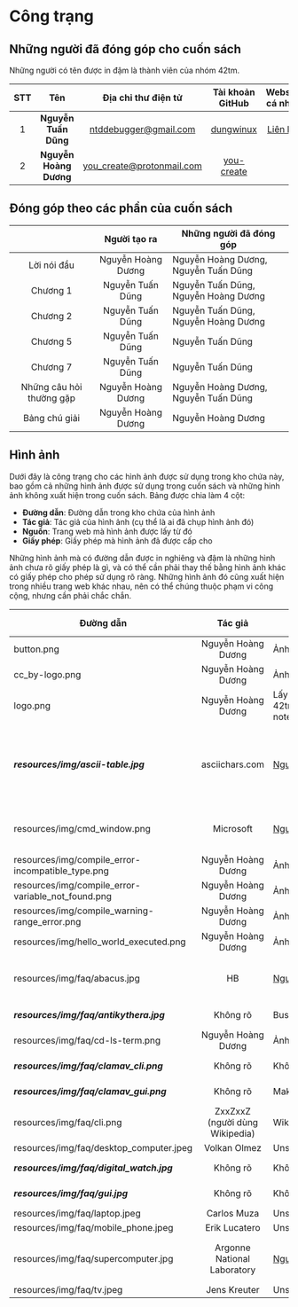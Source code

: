 Công trạng
==========

Những người đã đóng góp cho cuốn sách
-------------------------------------

Những người có tên được in đậm là thành viên của nhóm 42tm.

| STT |          Tên         |   Địa chỉ thư điện tử   |  Tài khoản GitHub   |   Website cá nhân   |
|:---:|         :---:        |          :---:          |        :---:        |        :---:        |
|  1  | **Nguyễn Tuấn Dũng** |  ntddebugger@gmail.com  |[dungwinux][1 github]|[Liên kết][1 website]|
|  2  |**Nguyễn Hoàng Dương**|you_create@protonmail.com|[you-create][2 github] |                     |

[1 github]: http://github.com/dungwinux
[1 website]: http://dungwinux.github.io
[2 github]: http://github.com/you-create

Đóng góp theo các phần của cuốn sách
------------------------------------

|                        |   Người tạo ra   |       Những người đã đóng góp      |
|          :---:         |       :---:      |                 ---                |
|       Lời nói đầu      |Nguyễn Hoàng Dương|Nguyễn Hoàng Dương, Nguyễn Tuấn Dũng|
|        Chương 1        | Nguyễn Tuấn Dũng |Nguyễn Tuấn Dũng, Nguyễn Hoàng Dương|
|        Chương 2        | Nguyễn Tuấn Dũng |Nguyễn Tuấn Dũng, Nguyễn Hoàng Dương|
|        Chương 5        | Nguyễn Tuấn Dũng |Nguyễn Tuấn Dũng                    |
|        Chương 7        | Nguyễn Tuấn Dũng |Nguyễn Tuấn Dũng                    |
|Những câu hỏi thường gặp|Nguyễn Hoàng Dương|Nguyễn Hoàng Dương, Nguyễn Tuấn Dũng|
|     Bảng chú giải      |Nguyễn Hoàng Dương|Nguyễn Hoàng Dương                  |

Hình ảnh
--------

Dưới đây là công trạng cho các hình ảnh được sử dụng trong kho chứa này, bao
gồm cả những hình ảnh được sử dụng trong cuốn sách và những hinh ảnh không xuất
hiện trong cuốn sách. Bảng được chia làm 4 cột:

- **Đường dẫn**: Đường dẫn trong kho chứa của hình ảnh
- **Tác giả**: Tác giả của hình ảnh (cụ thể là ai đã chụp hình ảnh đó)
- **Nguồn**: Trang web mà hình ảnh được lấy từ đó
- **Giấy phép**: Giấy phép mà hình ảnh đã được cấp cho

Những hình ảnh mà có đường dẫn được in nghiêng và đậm là những hình ảnh chưa rõ
giấy phép là gì, và có thể cần phải thay thế bằng hình ảnh khác có giấy phép cho
phép sử dụng rõ ràng. Những hình ảnh đó cũng xuất hiện trong nhiều trang web
khác nhau, nên có thể chúng thuộc phạm vi công cộng, nhưng cần phải chắc chắn.

|Đường dẫn|Tác giả|Nguồn|Giấy phép|
|---|:---:|---|---|
|button.png|Nguyễn Hoàng Dương|Ảnh chụp màn hình|Không có|
|cc_by-logo.png|Nguyễn Hoàng Dương|Ảnh chụp màn hình|Không có|
|logo.png|Nguyễn Hoàng Dương|Lấy từ 42tm.github.io/pascal-notes|CC BY 4.0|
|***resources/img/ascii-table.jpg***|asciichars.com|[Nguồn][asctb src]|Không rõ, nhưng cho phép tải xuống|
|resources/img/cmd_window.png|Microsoft|[Nguồn][cmdw src]|Phạm vi công cộng|
|resources/img/compile_error-incompatible_type.png|Nguyễn Hoàng Dương|Ảnh chụp màn hình|CC BY 4.0|
|resources/img/compile_error-variable_not_found.png|Nguyễn Hoàng Dương|Ảnh chụp màn hình|CC BY 4.0|
|resources/img/compile_warning-range_error.png|Nguyễn Hoàng Dương|Ảnh chụp màn hình|CC BY 4.0|
|resources/img/hello_world_executed.png|Nguyễn Hoàng Dương|Ảnh chụp màn hình|CC BY 4.0|
|resources/img/faq/abacus.jpg|HB|[Nguồn][aba src]|Phạm vi công cộng|
|***resources/img/faq/antikythera.jpg***|Không rõ|Business Insider UK|Không rõ|
|resources/img/faq/cd-ls-term.png|Nguyễn Hoàng Dương|Ảnh chụp màn hình|CC BY 4.0|
|***resources/img/faq/clamav_cli.png***|Không rõ|Không rõ|Không rõ|
|***resources/img/faq/clamav_gui.png***|Không rõ|MakeUseOf|Không rõ|
|resources/img/faq/cli.png|ZxxZxxZ (người dùng Wikipedia)|Wikipedia|GPL v2+|
|resources/img/faq/desktop_computer.jpeg|Volkan Olmez|Unsplash|CC0|
|***resources/img/faq/digital_watch.jpg***|Không rõ|Không rõ|Không rõ|
|***resources/img/faq/gui.jpg***|Không rõ|Không rõ|Không rõ|
|resources/img/faq/laptop.jpeg|Carlos Muza|Unsplash|CC0|
|resources/img/faq/mobile_phone.jpeg|Erik Lucatero|Unsplash|CC0|
|resources/img/faq/supercomputer.jpg|Argonne National Laboratory|[Nguồn][spc src]|CC BY-SA 2.0|
|resources/img/faq/tv.jpeg|Jens Kreuter|Unsplash|CC0|

[asctb src]: http://www.asciichars.com/_site_media/com_photogallery/ascii-chars/xl/ascii-chars-table-landscape.jpg
[cmdw src]: http://commons.wikimedia.org/wiki/File:Command_Prompt_on_Windows_10_RTM.png
[aba src]: http://commons.wikimedia.org/wiki/File:Boulier1.JPG
[spc src]: http://commons.wikimedia.org/wiki/File:IBM_Blue_Gene_P_supercomputer.jpg

